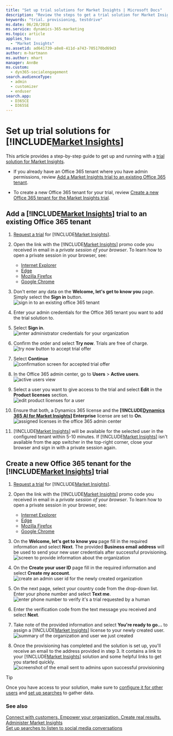 ```yaml
---
title: "Set up trial solutions for Market Insights | Microsoft Docs"
description: "Review the steps to get a trial solution for Market Insights"
keywords: "trial. provisioning, testdrive"
ms.date: 06/28/2018
ms.service: dynamics-365-marketing
ms.topic: article
applies_to: 
  - "Market Insights"
ms.assetid: ad641739-a8e8-411d-a743-705170bd69d3
author: m-hartmann
ms.author: mhart
manager: AnnBe
ms.custom: 
  - dyn365-socialengagement
search.audienceType: 
  - admin
  - customizer
  - enduser
search.app: 
  - D365CE
  - D365SE
---
```


# Set up trial solutions for [!INCLUDE[Market Insights](../includes/pn-market-insights-short.md)]

This article provides a step-by-step guide to get up and running with a [trial solution for Market Insights](https://experience.dynamics.com/trials/). 

- If you already have an Office 365 tenant where you have admin permissions, review [Add a Market Insights trial to an existing Office 365 tenant](#add-a-social-engagement-trial-to-an-existing-office-365-tenant).

- To create a new Office 365 tenant for your trial, review [Create a new Office 365 tenant for the Market Insights trial](#create-a-new-office-365-tenant-for-the-social-engagement-trial).

## Add a [!INCLUDE[Market Insights](../includes/pn-market-insights-short.md)] trial to an existing Office 365 tenant

1. [Request a trial](https://experience.dynamics.com/trials/) for [!INCLUDE[Market Insights](../includes/pn-market-insights-short.md)].

2. Open the link with the [!INCLUDE[Market Insights](../includes/pn-market-insights-short.md)] promo code you received in email in a _private session of your browser_. To learn how to open a private session in your browser, see: 
   - [Internet Explorer](https://support.microsoft.com/products/internet-explorer)
   - [Edge](https://support.microsoft.com/help/4026200/windows-browse-inprivate-in-microsoft-edge)
   - [Mozilla Firefox](https://support.mozilla.org/kb/private-browsing-use-firefox-without-history)
   - [Google Chrome](https://support.google.com/chrome/answer/95464)

3. Don't enter any data on the **Welcome, let's get to know you** page. Simply select the **Sign in** button.   
   ![sign in to an existing office 365 tenant](media/trial-existing-sign-in.png "Sign in to an existing Office 365 tenant")

4. Enter your admin credentials for the Office 365 tenant you want to add the trial solution to.

5. Select **Sign in**.   
   ![enter administrator credentials for your organization](media/trial-existing-password.png "Enter administrator credentials for your organization")

6. Confirm the order and select **Try now**. Trials are free of charge.   
   ![try now button to accept trial offer](media/trial-existing-try-now.png "Try Now button to accept trial offer")

7. Select **Continue**   
   ![confirmation screen for accepted trial offer](media/trial-existing-receipt.png "Confirmation screen for accepted trial offer")
   
8. In the Office 365 admin center, go to **Users** > **Active users**.   
   ![active users view](media/trial-existing-active-users.png "active users view")

9. Select a user you want to give access to the trial and select **Edit** in the **Product licenses** section.   
   ![edit product licenses for a user](media/trial-existing-edit-license.png "Edit product licenses for a user")

10. Ensure that both, a Dynamics 365 license and the **[!INCLUDE[Dynamics 365 AI for Market Insights](../includes/pn-market-insights-long.md)] Enterprise** license are set to **On**.   
   ![assigned licenses in the office 365 admin center](media/trial-existing-assigned-licenses.png "Assigned licenses in the Office 365 admin center")

11. [!INCLUDE[Market Insights](../includes/pn-market-insights-short.md)] will be available for the selected user in the configured tenant within 5-10 minutes. If [!INCLUDE[Market Insights](../includes/pn-market-insights-short.md)] isn't available from the app switcher in the top-right corner, close your browser and sign in with a private session again.
 
## Create a new Office 365 tenant for the [!INCLUDE[Market Insights](../includes/pn-market-insights-short.md)] trial

1. [Request a trial](https://experience.dynamics.com/trials/) for [!INCLUDE[Market Insights](../includes/pn-market-insights-short.md)].
   
2. Open the link with the [!INCLUDE[Market Insights](../includes/pn-market-insights-short.md)] promo code you received in email in a _private session of your browser_. To learn how to open a private session in your browser, see: 
   - [Internet Explorer](https://support.microsoft.com/products/internet-explorer)
   - [Edge](https://support.microsoft.com/help/4026200/windows-browse-inprivate-in-microsoft-edge)
   - [Mozilla Firefox](https://support.mozilla.org/kb/private-browsing-use-firefox-without-history)
   - [Google Chrome](https://support.google.com/chrome/answer/95464)

3. On the **Welcome, let's get to know you** page fill in the required information and select **Next**. The provided **Business email address** will be used to send your new user credentials after successful provisioning.   
   ![screen to provide information about the organization](media/trial-new-org-data.png "Screen to provide information about the organization")   

4. On the **Create your user ID** page fill in the required information and select **Create my account**.   
   ![create an admin user id for the newly created organization](media/trial-new-create-user-id.png "Create an admin user ID for the newly created organization")

5. On the next page, select your country code from the drop-down list. Enter your phone number and select **Text me**.   
![enter phone number to verify it's a trial requested by a human](media/trial-new-phone-verification.png "Enter phone number to verify it's a trial requested by a human")

6. Enter the verification code from the text message you received and select **Next**.

7. Take note of the provided information and select **You're ready to go...** to assign a [!INCLUDE[Market Insights](../includes/pn-market-insights-short.md)] license to your newly created user.   
   ![summary of the organization and user we just created](media/trial-new-org-summary.png "Summary of the organization and user we just created")

8. Once the provisioning has completed and the solution is set up, you'll receive an email to the address provided in step 3. It contains a link to your [!INCLUDE[Market Insights](../includes/pn-market-insights-short.md)] solution and some helpful links to get you started quickly.   
![screenshot of the email sent to admins upon successful provisioning](media/trial-new-solution-email.png "Screenshot of the email sent to admins upon successful provisioning")

> [!TIP]
> Once you have access to your solution, make sure to [configure it for other users](settings-administration.md) and [set up searches](set-up-searches.md) to gather data.

### See also
[Connect with customers. Empower your organization. Create real results.](overview.md)    
[Administer Market Insights](settings-administration.md)    
[Set up searches to listen to social media conversations](set-up-searches.md)
